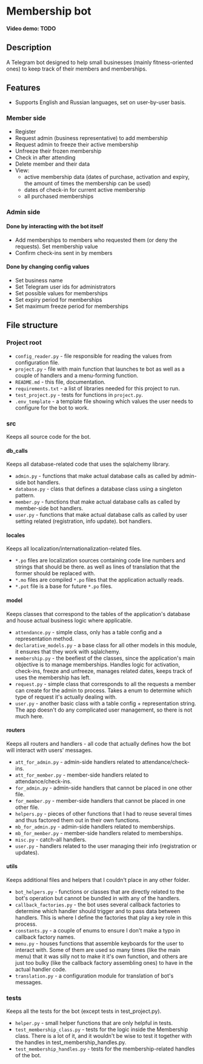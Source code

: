 # Membership bot
#### Video demo: TODO
## Description
A Telegram bot designed to help small businesses (mainly fitness-oriented ones) to keep track of their members and memberships.
## Features
* Supports English and Russian languages, set on user-by-user basis.
### Member side
* Register
* Request admin (business representative) to add membership
* Request admin to freeze their active membership
* Unfreeze their frozen membership
* Check in after attending
* Delete member and their data
* View:
    * active membership data (dates of purchase, activation and expiry, the amount of times the membership can be used)
    * dates of check-in for current active membership
    * all purchased memberships
### Admin side
#### Done by interacting with the bot itself
* Add memberships to members who requested them (or deny the requests). Set membership value
* Confirm check-ins sent in by members
#### Done by changing config values
* Set business name
* Set Telegram user ids for administrators
* Set possible values for memberships
* Set expiry period for memberships
* Set maximum freeze period for memberships
## File structure
### Project root
* `config_reader.py` - file responsible for reading the values from configuration file.
* `project.py` - file with main function that launches te bot as well as a couple of handlers and a menu-forming function.
* `README.md` - this file, documentation.
* `requirements.txt` - a list of libraries needed for this project to run.
* `test_project.py` - tests for functions in `project.py`.
* `.env_template` - a template file showing which values the user needs to configure for the bot to work.
### src
Keeps all source code for the bot.
#### db_calls
Keeps all database-related code that uses the sqlalchemy library.
* `admin.py` - functions that make actual database calls as called by admin-side bot handlers.
* `database.py` - class that defines a database class using a singleton pattern.
* `member.py` - functions that make actual database calls as called by member-side bot handlers.
* `user.py` - functions that make actual database calls as called by user setting related (registration, info update).
bot handlers.
#### locales
Keeps all localization/internationalization-related files.
* `*.po` files are localization sources containing code line numbers and strings that should be there.
as well as lines of translation that the former should be replaced with.
* `*.mo` files are compiled `*.po` files that the application actually reads.
* `*.pot` file is a base for future `*.po` files.
#### model
Keeps classes that correspond to the tables of the application's database and house actual business logic where applicable.
* `attendance.py` - simple class, only has a table config and a representation method.
* `declarative_models.py` - a base class for all other models in this module, it ensures that they work with sqlalchemy.
* `membership.py` - the beefiest of the classes, since the application's main objective is to manage memberships. 
Handles logic for activation, check-ins, freeze and unfreeze, manages related dates, keeps track of uses the membership has left.
* `request.py` - simple class that corresponds to all the requests a member can create for the admin to process.
Takes a enum to determine which type of request it's actually dealing with.
* `user.py` - another basic class with a table config + representation string. 
The app doesn't do any complicated user management, so there is not much here.
#### routers
Keeps all routers and handlers - all code that actually defines how the bot will interact with users' messages.
* `att_for_admin.py` - admin-side handlers related to attendance/check-ins.
* `att_for_member.py` - member-side handlers related to attendance/check-ins.
* `for_admin.py` - admin-side handlers that cannot be placed in one other file.
* `for_member.py` - member-side handlers that cannot be placed in one other file.
* `helpers.py` - pieces of other functions that I had to reuse several times and thus factored them out in their own functions.
* `mb_for_admin.py` - admin-side handlers related to memberships.
* `mb_for_member.py` - member-side handlers related to memberships.
* `misc.py` - catch-all handlers.
* `user.py` - handlers related to the user managing their info (registration or updates).
#### utils
Keeps additional files and helpers that I couldn't place in any other folder. 
* `bot_helpers.py` - functions or classes that are directly related to the bot's operation 
but cannot be bundled in with any of the handlers. 
* `callback_factories.py` - the bot uses several callback factories to determine which handler should trigger 
and to pass data between handlers. This is where I define the factories that play a key role in this process.
* `constants.py` - a couple of enums to ensure I don't make a typo in callback factory names.
* `menu.py` - houses functions that assemble keyboards for the user to interact with. 
Some of them are used so many times (like the main menu) that it was silly not to make it it's own function, 
and others are just too bulky (like the callback factory assembling ones) to have in the actual handler code.
* `translation.py` - a configuration module for translation of bot's messages. 
### tests
Keeps all the tests for the bot (except tests in test_project.py).
* `helper.py` - small helper functions that are only helpful in tests.
* `test_membership_class.py` - tests for the logic inside the Membership class. 
There is a lot of it, and it wouldn't be wise to test it together with the handles in test_membership_handles.py.
* `test_membership_handles.py` - tests for the membership-related handles of the bot.
